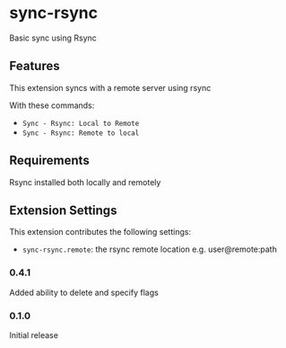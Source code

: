 # sync-rsync

Basic sync using Rsync

## Features

This extension syncs with a remote server using rsync

With these commands:

* `Sync - Rsync: Local to Remote`
* `Sync - Rsync: Remote to local`

## Requirements

Rsync installed both locally and remotely

## Extension Settings

This extension contributes the following settings:

* `sync-rsync.remote`: the rsync remote location e.g. user@remote:path

### 0.4.1

Added ability to delete and specify flags

### 0.1.0

Initial release
